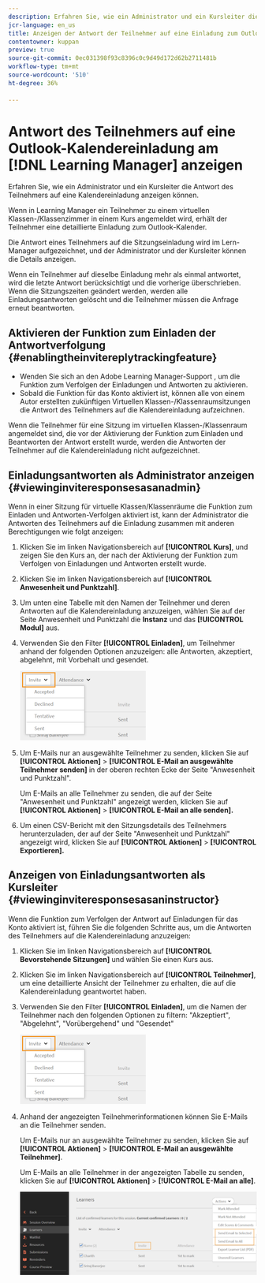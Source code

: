 ```yaml
---
description: Erfahren Sie, wie ein Administrator und ein Kursleiter die Antwort des Teilnehmers auf eine Kalendereinladung anzeigen können.
jcr-language: en_us
title: Anzeigen der Antwort der Teilnehmer auf eine Einladung zum Outlook-Kalender in Learning Manager
contentowner: kuppan
preview: true
source-git-commit: 0ec031398f93c8396c0c9d49d172d62b2711481b
workflow-type: tm+mt
source-wordcount: '510'
ht-degree: 36%

---
```




# Antwort des Teilnehmers auf eine Outlook-Kalendereinladung am [!DNL Learning Manager] anzeigen

Erfahren Sie, wie ein Administrator und ein Kursleiter die Antwort des Teilnehmers auf eine Kalendereinladung anzeigen können.

Wenn in Learning Manager ein Teilnehmer zu einem virtuellen Klassen-/Klassenzimmer in einem Kurs angemeldet wird, erhält der Teilnehmer eine detaillierte Einladung zum Outlook-Kalender.

Die Antwort eines Teilnehmers auf die Sitzungseinladung wird im Lern-Manager aufgezeichnet, und der Administrator und der Kursleiter können die Details anzeigen.

Wenn ein Teilnehmer auf dieselbe Einladung mehr als einmal antwortet, wird die letzte Antwort berücksichtigt und die vorherige überschrieben. Wenn die Sitzungszeiten geändert werden, werden alle Einladungsantworten gelöscht und die Teilnehmer müssen die Anfrage erneut beantworten.

## Aktivieren der Funktion zum Einladen der Antwortverfolgung {#enablingtheinvitereplytrackingfeature}

* Wenden Sie sich an den Adobe Learning Manager-Support , um die Funktion zum Verfolgen der Einladungen und Antworten zu aktivieren.
* Sobald die Funktion für das Konto aktiviert ist, können alle von einem Autor erstellten zukünftigen Virtuellen Klassen-/Klassenraumsitzungen die Antwort des Teilnehmers auf die Kalendereinladung aufzeichnen.

Wenn die Teilnehmer für eine Sitzung im virtuellen Klassen-/Klassenraum angemeldet sind, die vor der Aktivierung der Funktion zum Einladen und Beantworten der Antwort erstellt wurde, werden die Antworten der Teilnehmer auf die Kalendereinladung nicht aufgezeichnet.

## Einladungsantworten als Administrator anzeigen {#viewinginviteresponsesasanadmin}

Wenn in einer Sitzung für virtuelle Klassen/Klassenräume die Funktion zum Einladen und Antworten-Verfolgen aktiviert ist, kann der Administrator die Antworten des Teilnehmers auf die Einladung zusammen mit anderen Berechtigungen wie folgt anzeigen:

1. Klicken Sie im linken Navigationsbereich auf **[!UICONTROL Kurs]**, und zeigen Sie den Kurs an, der nach der Aktivierung der Funktion zum Verfolgen von Einladungen und Antworten erstellt wurde.
1. Klicken Sie im linken Navigationsbereich auf **[!UICONTROL Anwesenheit und Punktzahl]**.
1. Um unten eine Tabelle mit den Namen der Teilnehmer und deren Antworten auf die Kalendereinladung anzuzeigen, wählen Sie auf der Seite Anwesenheit und Punktzahl die **Instanz** und das **[!UICONTROL Modul]** aus.
1. Verwenden Sie den Filter **[!UICONTROL Einladen]**, um Teilnehmer anhand der folgenden Optionen anzuzeigen: alle Antworten, akzeptiert, abgelehnt, mit Vorbehalt und gesendet.

   ![](assets/invite-filter.png)

1. Um E-Mails nur an ausgewählte Teilnehmer zu senden, klicken Sie auf **[!UICONTROL Aktionen]** > **[!UICONTROL E-Mail an ausgewählte Teilnehmer senden]** in der oberen rechten Ecke der Seite &quot;Anwesenheit und Punktzahl&quot;.

   Um E-Mails an alle Teilnehmer zu senden, die auf der Seite &quot;Anwesenheit und Punktzahl&quot; angezeigt werden, klicken Sie auf **[!UICONTROL Aktionen]** > **[!UICONTROL E-Mail an alle senden].**

1. Um einen CSV-Bericht mit den Sitzungsdetails des Teilnehmers herunterzuladen, der auf der Seite &quot;Anwesenheit und Punktzahl&quot; angezeigt wird, klicken Sie auf **[!UICONTROL Aktionen]** > **[!UICONTROL Exportieren].**

## Anzeigen von Einladungsantworten als Kursleiter {#viewinginviteresponsesasaninstructor}

Wenn die Funktion zum Verfolgen der Antwort auf Einladungen für das Konto aktiviert ist, führen Sie die folgenden Schritte aus, um die Antworten des Teilnehmers auf die Kalendereinladung anzuzeigen:

1. Klicken Sie im linken Navigationsbereich auf **[!UICONTROL Bevorstehende Sitzungen]** und wählen Sie einen Kurs aus.
1. Klicken Sie im linken Navigationsbereich auf **[!UICONTROL Teilnehmer]**, um eine detaillierte Ansicht der Teilnehmer zu erhalten, die auf die Kalendereinladung geantwortet haben.
1. Verwenden Sie den Filter **[!UICONTROL Einladen]**, um die Namen der Teilnehmer nach den folgenden Optionen zu filtern: &quot;Akzeptiert&quot;, &quot;Abgelehnt&quot;, &quot;Vorübergehend&quot; und &quot;Gesendet&quot;

   ![](assets/invite-filter.png)

1. Anhand der angezeigten Teilnehmerinformationen können Sie E-Mails an die Teilnehmer senden.

   Um E-Mails nur an ausgewählte Teilnehmer zu senden, klicken Sie auf **[!UICONTROL Aktionen]** > **[!UICONTROL E-Mail an ausgewählte Teilnehmer]**.

   Um E-Mails an alle Teilnehmer in der angezeigten Tabelle zu senden, klicken Sie auf **[!UICONTROL Aktionen]** > **[!UICONTROL E-Mail an alle]**.

   ![](assets/instructor-actions1.png)

